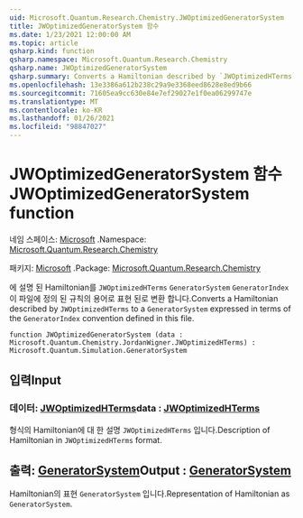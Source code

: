 ```yaml
---
uid: Microsoft.Quantum.Research.Chemistry.JWOptimizedGeneratorSystem
title: JWOptimizedGeneratorSystem 함수
ms.date: 1/23/2021 12:00:00 AM
ms.topic: article
qsharp.kind: function
qsharp.namespace: Microsoft.Quantum.Research.Chemistry
qsharp.name: JWOptimizedGeneratorSystem
qsharp.summary: Converts a Hamiltonian described by `JWOptimizedHTerms` to a `GeneratorSystem` expressed in terms of the `GeneratorIndex` convention defined in this file.
ms.openlocfilehash: 13e3386a612b238c29a9e3368eed8628e8ed9b66
ms.sourcegitcommit: 71605ea9cc630e84e7ef29027e1f0ea06299747e
ms.translationtype: MT
ms.contentlocale: ko-KR
ms.lasthandoff: 01/26/2021
ms.locfileid: "98847027"
---
```

# <a name="jwoptimizedgeneratorsystem-function"></a><span data-ttu-id="07c39-102">JWOptimizedGeneratorSystem 함수</span><span class="sxs-lookup"><span data-stu-id="07c39-102">JWOptimizedGeneratorSystem function</span></span>

<span data-ttu-id="07c39-103">네임 스페이스: [Microsoft](xref:Microsoft.Quantum.Research.Chemistry) .</span><span class="sxs-lookup"><span data-stu-id="07c39-103">Namespace: [Microsoft.Quantum.Research.Chemistry](xref:Microsoft.Quantum.Research.Chemistry)</span></span>

<span data-ttu-id="07c39-104">패키지: [Microsoft](https://nuget.org/packages/Microsoft.Quantum.Research.Chemistry) .</span><span class="sxs-lookup"><span data-stu-id="07c39-104">Package: [Microsoft.Quantum.Research.Chemistry](https://nuget.org/packages/Microsoft.Quantum.Research.Chemistry)</span></span>


<span data-ttu-id="07c39-105">에 설명 된 Hamiltonian를 `JWOptimizedHTerms` `GeneratorSystem` `GeneratorIndex` 이 파일에 정의 된 규칙의 용어로 표현 된로 변환 합니다.</span><span class="sxs-lookup"><span data-stu-id="07c39-105">Converts a Hamiltonian described by `JWOptimizedHTerms` to a `GeneratorSystem` expressed in terms of the `GeneratorIndex` convention defined in this file.</span></span>

```qsharp
function JWOptimizedGeneratorSystem (data : Microsoft.Quantum.Chemistry.JordanWigner.JWOptimizedHTerms) : Microsoft.Quantum.Simulation.GeneratorSystem
```


## <a name="input"></a><span data-ttu-id="07c39-106">입력</span><span class="sxs-lookup"><span data-stu-id="07c39-106">Input</span></span>

### <a name="data--jwoptimizedhterms"></a><span data-ttu-id="07c39-107">데이터: [JWOptimizedHTerms](xref:Microsoft.Quantum.Chemistry.JordanWigner.JWOptimizedHTerms)</span><span class="sxs-lookup"><span data-stu-id="07c39-107">data : [JWOptimizedHTerms](xref:Microsoft.Quantum.Chemistry.JordanWigner.JWOptimizedHTerms)</span></span>

<span data-ttu-id="07c39-108">형식의 Hamiltonian에 대 한 설명 `JWOptimizedHTerms` 입니다.</span><span class="sxs-lookup"><span data-stu-id="07c39-108">Description of Hamiltonian in `JWOptimizedHTerms` format.</span></span>



## <a name="output--generatorsystem"></a><span data-ttu-id="07c39-109">출력: [GeneratorSystem](xref:Microsoft.Quantum.Simulation.GeneratorSystem)</span><span class="sxs-lookup"><span data-stu-id="07c39-109">Output : [GeneratorSystem](xref:Microsoft.Quantum.Simulation.GeneratorSystem)</span></span>

<span data-ttu-id="07c39-110">Hamiltonian의 표현 `GeneratorSystem` 입니다.</span><span class="sxs-lookup"><span data-stu-id="07c39-110">Representation of Hamiltonian as `GeneratorSystem`.</span></span>